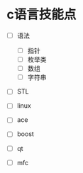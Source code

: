 # c语言技能点

- [ ] 语法
  - [ ] 指针
  - [ ] 枚举类
  - [ ]  数组
  - [ ] 字符串
- [ ] STL
- [ ] linux
- [ ] ace
- [ ] boost
- [ ] qt
- [ ] mfc

